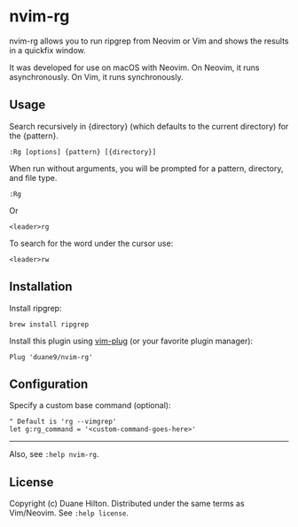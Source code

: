 # nvim-rg

nvim-rg allows you to run ripgrep from Neovim or Vim and shows the results in a
quickfix window.

It was developed for use on macOS with Neovim. On Neovim, it runs
asynchronously. On Vim, it runs synchronously.

## Usage

Search recursively in {directory} (which defaults to the current directory) for
the {pattern}.

    :Rg [options] {pattern} [{directory}]

When run without arguments, you will be prompted for a pattern, directory, and
file type.

    :Rg

Or

    <leader>rg

To search for the word under the cursor use:

    <leader>rw

## Installation

Install ripgrep:

    brew install ripgrep

Install this plugin using [vim-plug](https://github.com/junegunn/vim-plug) (or
your favorite plugin manager):

```vim
Plug 'duane9/nvim-rg'
```

## Configuration

Specify a custom base command (optional):

```vim
" Default is 'rg --vimgrep'
let g:rg_command = '<custom-command-goes-here>'
```

---

Also, see `:help nvim-rg`.


## License

Copyright (c) Duane Hilton. Distributed under the same terms as Vim/Neovim. See
`:help license`.
